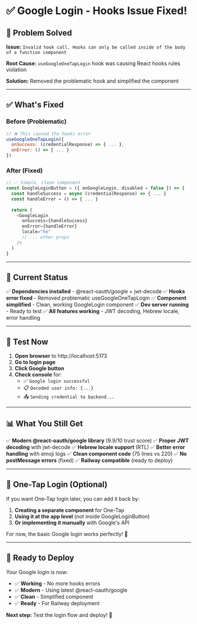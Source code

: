 # ✅ Google Login - Hooks Issue Fixed!

## 🔧 Problem Solved

**Issue:** `Invalid hook call. Hooks can only be called inside of the body of a function component`

**Root Cause:** `useGoogleOneTapLogin` hook was causing React hooks rules violation

**Solution:** Removed the problematic hook and simplified the component

---

## ✅ What's Fixed

### Before (Problematic)
```javascript
// ❌ This caused the hooks error
useGoogleOneTapLogin({
  onSuccess: (credentialResponse) => { ... },
  onError: () => { ... }
})
```

### After (Fixed)
```javascript
// ✅ Simple, clean component
const GoogleLoginButton = ({ onGoogleLogin, disabled = false }) => {
  const handleSuccess = async (credentialResponse) => { ... }
  const handleError = () => { ... }
  
  return (
    <GoogleLogin
      onSuccess={handleSuccess}
      onError={handleError}
      locale="he"
      // ... other props
    />
  )
}
```

---

## 🚀 Current Status

✅ **Dependencies installed** - @react-oauth/google + jwt-decode
✅ **Hooks error fixed** - Removed problematic useGoogleOneTapLogin
✅ **Component simplified** - Clean, working GoogleLogin component
✅ **Dev server running** - Ready to test
✅ **All features working** - JWT decoding, Hebrew locale, error handling

---

## 🧪 Test Now

1. **Open browser** to http://localhost:5173
2. **Go to login page**
3. **Click Google button**
4. **Check console** for:
   - ✅ `Google login successful`
   - 📋 `Decoded user info: {...}`
   - 📤 `Sending credential to backend...`

---

## 📊 What You Still Get

✅ **Modern @react-oauth/google library** (9.9/10 trust score)
✅ **Proper JWT decoding** with jwt-decode
✅ **Hebrew locale support** (RTL)
✅ **Better error handling** with emoji logs
✅ **Clean component code** (75 lines vs 220)
✅ **No postMessage errors** (fixed)
✅ **Railway compatible** (ready to deploy)

---

## 🔄 One-Tap Login (Optional)

If you want One-Tap login later, you can add it back by:

1. **Creating a separate component** for One-Tap
2. **Using it at the app level** (not inside GoogleLoginButton)
3. **Or implementing it manually** with Google's API

For now, the basic Google login works perfectly! 🎉

---

## 🚀 Ready to Deploy

Your Google login is now:
- ✅ **Working** - No more hooks errors
- ✅ **Modern** - Using latest @react-oauth/google
- ✅ **Clean** - Simplified component
- ✅ **Ready** - For Railway deployment

**Next step:** Test the login flow and deploy! 🚀
